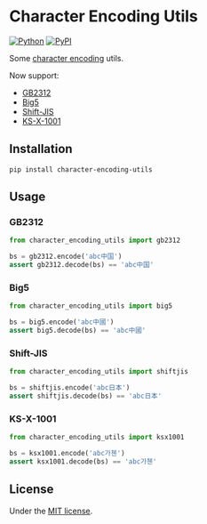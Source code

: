 # Character Encoding Utils

[![Python](https://img.shields.io/badge/python-3.10-brightgreen)](https://www.python.org)
[![PyPI](https://img.shields.io/pypi/v/character-encoding-utils)](https://pypi.org/project/character-encoding-utils/)

Some [character encoding](https://en.wikipedia.org/wiki/Character_encoding) utils.

Now support:

- [GB2312](https://en.wikipedia.org/wiki/GB_2312)
- [Big5](https://en.wikipedia.org/wiki/Big5)
- [Shift-JIS](https://en.wikipedia.org/wiki/Shift_JIS)
- [KS-X-1001](https://en.wikipedia.org/wiki/KS_X_1001)

## Installation

```commandline
pip install character-encoding-utils
```

## Usage

### GB2312

```python
from character_encoding_utils import gb2312

bs = gb2312.encode('abc中国')
assert gb2312.decode(bs) == 'abc中国'
```

### Big5

```python
from character_encoding_utils import big5

bs = big5.encode('abc中國')
assert big5.decode(bs) == 'abc中國'
```

### Shift-JIS

```python
from character_encoding_utils import shiftjis

bs = shiftjis.encode('abc日本')
assert shiftjis.decode(bs) == 'abc日本'
```

### KS-X-1001

```python
from character_encoding_utils import ksx1001

bs = ksx1001.encode('abc가쳰')
assert ksx1001.decode(bs) == 'abc가쳰'
```

## License

Under the [MIT license](LICENSE).
